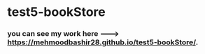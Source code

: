 # test5-bookStore
### you can see my work here ---> https://mehmoodbashir28.github.io/test5-bookStore/.
